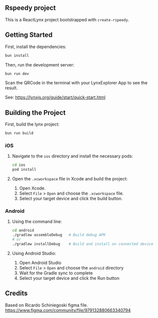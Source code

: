 ## Rspeedy project

This is a ReactLynx project bootstrapped with `create-rspeedy`.

## Getting Started

First, install the dependencies:

```bash
bun install
```

Then, run the development server:

```bash
bun run dev
```

Scan the QRCode in the terminal with your LynxExplorer App to see the result.

See: https://lynxjs.org/guide/start/quick-start.html

## Building the Project

First, build the lynx project:

```bash
bun run build
```

### iOS

1. Navigate to the `ios` directory and install the necessary pods:

   ```bash
   cd ios
   pod install
   ```

2. Open the `.xcworkspace` file in Xcode and build the project:
   1. Open Xcode.
   2. Select `File` > `Open` and choose the `.xcworkspace` file.
   3. Select your target device and click the build button.

### Android

1. Using the command line:

   ```bash
   cd android
   ./gradlew assembleDebug   # Build debug APK
   # or
   ./gradlew installDebug    # Build and install on connected device
   ```

2. Using Android Studio:
   1. Open Android Studio
   2. Select `File` > `Open` and choose the `android` directory
   3. Wait for the Gradle sync to complete
   4. Select your target device and click the Run button

## Credits

Based on Ricardo Schiniegoski figma file. https://www.figma.com/community/file/979132880663340794
